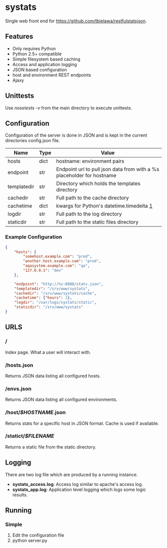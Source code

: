 # systats

Single web front end for https://github.com/tbielawa/restfulstatsjson.


## Features
* Only requires Python
* Python 2.5+ compatible
* Simple filesystem based caching
* Access and application logging
* JSON based configuration
* host and environment REST endpoints
* Ajaxy


## Unittests
Use *nosetests -v* from the main directory to execute unittests.

## Configuration
Configuration of the server is done in JSON and is kept in the current directories config.json file.

| Name          | Type | Value                                         |
|---------------|------|-----------------------------------------------|
| hosts         | dict | hostname: environment pairs                   |
| endpoint      | str  | Endpoint url to pull json data from with a %s placeholder for hostname |
| templatedir   | str  | Directory which holds the templates directory |
| cachedir      | str  | Full path to the cache directory              |
| cachetime     | dict | kwargs for Python's datetime.timedelta [1](http://docs.python.org/2.6/library/datetime.html#datetime.timedelta) |
| logdir        | str  | Full path to the log directory                |
| staticdir     | str  | Full path to the static files directory       |

### Example Configuration
```json
{
    "hosts": {
        "somehost.example.com": "prod",
        "another.host.example.com": "prod",
        "aqasystem.example.com": "qa",
        "127.0.0.1": "dev"
    },

    "endpoint": "http://%s:8888/stats.json",
    "templatedir": "/srv/www/systats",
    "cachedir": "/srv/www/systats/cache",
    "cachetime": {"hours": 1},
    "logdir": "/var/logs/systats/static",
    "staticdir": "/srv/www/systats"
}
```


## URLS

### /
Index page. What a user will interact with.

### /hosts.json
Returns JSON data listing all configured hosts.

### /envs.json
Returns JSON data listing all configured environments.

### /host/*$HOSTNAME*.json
Returns stats for a specific host in JSON format. Cache is used if available.

### /statict/*$FILENAME*
Returns a static file from the static directory.


## Logging
There are two log file which are produced by a running instance.

* **systats_access.log**: Access log similar to apache's access log.
* **systats_app.log**: Application level logging which logs some logic results.


## Running

### Simple
1. Edit the configuration file
2. python server.py
